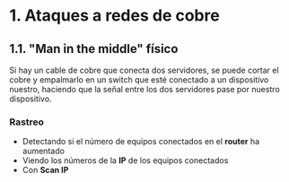 # 1. Ataques a redes de cobre
## 1.1. "Man in the middle" físico
Si hay un cable de cobre que conecta dos servidores, se puede cortar el cobre y empalmarlo en un switch que esté conectado a un dispositivo nuestro, haciendo que la señal entre los dos servidores pase por nuestro dispositivo.

### Rastreo
- Detectando si el número de equipos conectados en el **router** ha aumentado
- Viendo los números de la **IP** de los equipos conectados
- Con **Scan IP**

